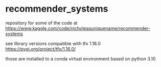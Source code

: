 # recommender_systems
repository for some of the code at https://www.kaggle.com/code/nicholeasuniquename/recommender-systems

see library versions compatible with tfx 1.16.0
https://pypi.org/project/tfx/1.16.0/

those are installed to a conda virtual environment based on python 3.10

